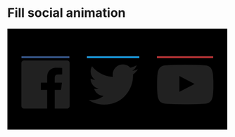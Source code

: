 # Fill social animation
![Image alt](https://github.com/vladsosnov/css-tricks/blob/master/Animations/Social%20animation/demo.gif)
